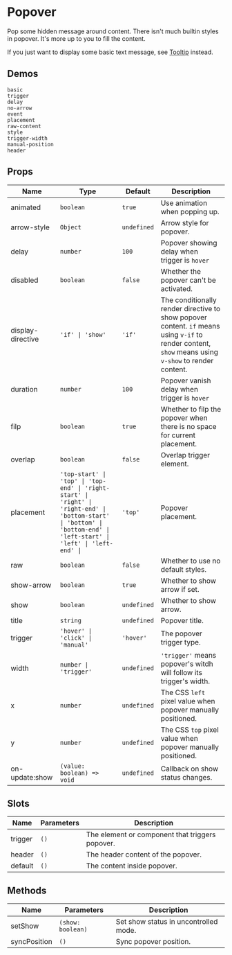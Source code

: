# Popover

Pop some hidden message around content. There isn't much builtin styles in popover. It's more up to you to fill the content.

If you just want to display some basic text message, see [Tooltip](tooltip) instead.

## Demos

```demo
basic
trigger
delay
no-arrow
event
placement
raw-content
style
trigger-width
manual-position
header
```

## Props

| Name | Type | Default | Description |
| --- | --- | --- | --- |
| animated | `boolean` | `true` | Use animation when popping up. |
| arrow-style | `Object` | `undefined` | Arrow style for popover. |
| delay | `number` | `100` | Popover showing delay when trigger is `hover` |
| disabled | `boolean` | `false` | Whether the popover can't be activated. |
| display-directive | `'if' \| 'show'` | `'if'` | The conditionally render directive to show popover content. `if` means using `v-if` to render content, `show` means using `v-show` to render content. |
| duration | `number` | `100` | Popover vanish delay when trigger is `hover` |
| filp | `boolean` | `true` | Whether to filp the popover when there is no space for current placement. |
| overlap | `boolean` | `false` | Overlap trigger element. |
| placement | `'top-start' \| 'top' \| 'top-end' \| 'right-start' \| 'right' \| 'right-end' \| 'bottom-start' \| 'bottom' \| 'bottom-end' \| 'left-start' \| 'left' \| 'left-end' \| ` | `'top'` | Popover placement. |
| raw | `boolean` | `false` | Whether to use no default styles. |
| show-arrow | `boolean` | `true` | Whether to show arrow if set. |
| show | `boolean` | `undefined` | Whether to show arrow. |
| title | `string` | `undefined` | Popover title. |
| trigger | `'hover' \| 'click' \| 'manual'` | `'hover'` | The popover trigger type. |
| width | `number \| 'trigger'` | `undefined` | `'trigger'` means popover's witdh will follow its trigger's width. |
| x | `number` | `undefined` | The CSS `left` pixel value when popover manually positioned. |
| y | `number` | `undefined` | The CSS `top` pixel value when popover manually positioned. |
| on-update:show | `(value: boolean) => void` | `undefined` | Callback on show status changes. |

## Slots

| Name    | Parameters | Description                                     |
| ------- | ---------- | ----------------------------------------------- |
| trigger | `()`       | The element or component that triggers popover. |
| header  | `()`       | The header content of the popover.              |
| default | `()`       | The content inside popover.                     |

## Methods

| Name         | Parameters        | Description                           |
| ------------ | ----------------- | ------------------------------------- |
| setShow      | `(show: boolean)` | Set show status in uncontrolled mode. |
| syncPosition | `()`              | Sync popover position.                |
